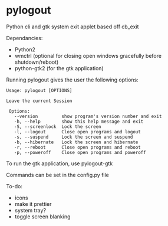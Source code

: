 # pylogout

Python cli and gtk system exit applet based off cb\_exit

Dependancies:
* Python2
* wmctrl (optional for closing open windows gracefully before shutdown/reboot)
* python-gtk2 (for the gtk application)

Running pylogout gives the user the following options:

    Usage: pylogout [OPTIONS]
    
    Leave the current Session
    
     Options:
       --version         show program's version number and exit
       -h, --help        show this help message and exit
       -S, --screenlock  Lock the screen
       -l, --logout      Close open programs and logout
       -s, --suspend     Lock the screen and suspend
       -b, --hibernate   Lock the screen and hibernate
       -r, --reboot      Close open programs and reboot
       -p, --poweroff    Close open programs and poweroff

To run the gtk application, use pylogout-gtk

Commands can be set in the config.py file

To-do:

* icons
* make it prettier
* system tray?
* toggle screen blanking
